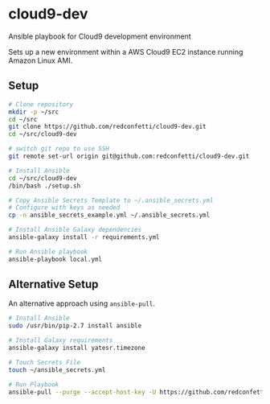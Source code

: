 # cloud9-dev

Ansible playbook for Cloud9 development environment

Sets up a new environment within a AWS Cloud9 EC2 instance running Amazon Linux
AMI.

## Setup

```bash
# Clone repository
mkdir -p ~/src
cd ~/src
git clone https://github.com/redconfetti/cloud9-dev.git
cd ~/src/cloud9-dev

# switch git repo to use SSH
git remote set-url origin git@github.com:redconfetti/cloud9-dev.git

# Install Ansible
cd ~/src/cloud9-dev
/bin/bash ./setup.sh

# Copy Ansible Secrets Template to ~/.ansible_secrets.yml
# Configure with keys as needed
cp -n ansible_secrets_example.yml ~/.ansible_secrets.yml

# Install Ansible Galaxy dependencies
ansible-galaxy install -r requirements.yml

# Run Ansible playbook
ansible-playbook local.yml
```

## Alternative Setup

An alternative approach using `ansible-pull`.

```bash
# Install Ansible
sudo /usr/bin/pip-2.7 install ansible

# Install Galaxy requirements
ansible-galaxy install yatesr.timezone

# Touch Secrets File
touch ~/ansible_secrets.yml

# Run Playbook
ansible-pull --purge --accept-host-key -U https://github.com/redconfetti/cloud9-dev.git -i '127.0.0.1,' --extra-vars "github_personal_access_token=abcdefg0123456" local.yml 
```
